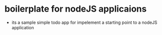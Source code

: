 # boilerplate for nodeJS applicaions
- its a sample simple todo app for impelement a starting point to a nodeJS application